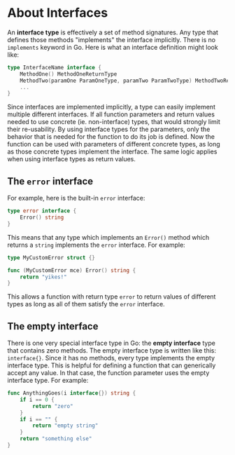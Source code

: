 # About Interfaces

An **interface type** is effectively a set of method signatures.
Any type that defines those methods "implements" the interface implicitly.
There is no `implements` keyword in Go.
Here is what an interface definition might look like:

```go
type InterfaceName interface {
    MethodOne() MethodOneReturnType
    MethodTwo(paramOne ParamOneType, paramTwo ParamTwoType) MethodTwoReturnType 
    ...
}
```

Since interfaces are implemented implicitly, a type can easily implement multiple different interfaces.
If all function parameters and return values needed to use concrete (ie. non-interface) types, that would strongly limit their re-usability.
By using interface types for the parameters, only the behavior that is needed for the function to do its job is defined.
Now the function can be used with parameters of different concrete types, as long as those concrete types implement the interface.
The same logic applies when using interface types as return values.

## The `error` interface

For example, here is the built-in `error` interface:

```go
type error interface {
    Error() string
}
```

This means that any type which implements an `Error()` method which returns a `string` implements the `error` interface.
For example:

```go
type MyCustomError struct {}

func (MyCustomError mce) Error() string {
    return "yikes!"
}
```

This allows a function with return type `error` to return values of different types as long as all of them satisfy the `error` interface.

## The empty interface

There is one very special interface type in Go: the **empty interface** type that contains zero methods.
The empty interface type is written like this: `interface{}`.
Since it has no methods, every type implements the empty interface type.
This is helpful for defining a function that can generically accept any value.
In that case, the function parameter uses the empty interface type.
For example:

```go
func AnythingGoes(i interface{}) string {
    if i == 0 {
        return "zero"
    }
    if i == "" {
        return "empty string"
    }
    return "something else"
}
```
